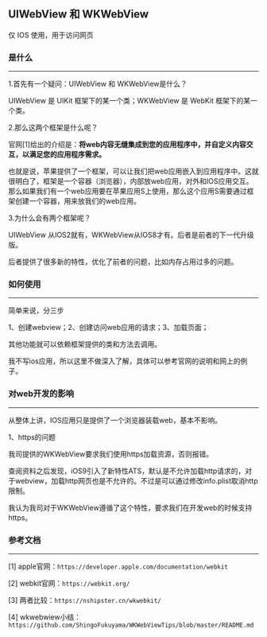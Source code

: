 ## UIWebView 和 WKWebView

仅 IOS 使用，用于访问网页



### 是什么

---

1.首先有一个疑问：UIWebView 和 WKWebView是什么？

UIWebView 是 UIKit 框架下的某一个类；WKWebView 是 WebKit 框架下的某一个类。

2.那么这两个框架是什么呢？

官网[1]给出的介绍是：**将web内容无缝集成到您的应用程序中，并自定义内容交互，以满足您的应用程序需求。** 

也就是说，苹果提供了一个框架，可以让我们把web应用嵌入到应用程序中。这就很明白了，框架是一个容器（浏览器），内部放web应用，对外和IOS应用交互。那么如果我们有一个web应用要在苹果应用S上使用，那么这个应用S需要通过框架创建一个容器，用来放我们的web应用。

3.为什么会有两个框架呢？

UIWebView 从IOS2就有，WKWebView从IOS8才有。后者是前者的下一代升级版。

后者提供了很多新的特性，优化了前者的问题，比如内存占用过多的问题。



### 如何使用

---

简单来说，分三步

1、创建webview；2、创建访问web应用的请求；3、加载页面；

其他功能就可以依赖框架提供的类和方法去调用。

我不写ios应用，所以这里不做深入了解，具体可以参考官网的说明和网上的例子。



### 对web开发的影响

---

从整体上讲，IOS应用只是提供了一个浏览器装载web，基本不影响。

1、https的问题

我司提供的WKWebView要求我们使用https加载资源，否则报错。

查阅资料之后发现，iOS9引入了新特性ATS，默认是不允许加载http请求的，对于webview，加载http网页也是不允许的。不过是可以通过修改info.plist取消http限制。

我认为我司对于WKWebView遵循了这个特性，要求我们在开发web的时候支持https。





### 参考文档

---

[1] apple官网：`https://developer.apple.com/documentation/webkit`

[2] webkit官网：`https://webkit.org/`

[3] 两者比较：`https://nshipster.cn/wkwebkit/`

[4] wkwebwiew小结： `https://github.com/ShingoFukuyama/WKWebViewTips/blob/master/README.md`